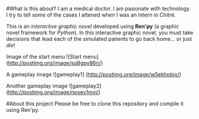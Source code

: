 #What is this about?
I am a medical doctor. I am pasionate with technology. I try to tell some of the cases I attened when I was an intern in Chitré. 

This is an *interactive graphic novel* developed using **Ren'py** (a graphic novel framework for *Python*). 
In this interactive graphic novel, you must take decisions that lead each of the simulated patients to go back home... or just *die*!

Image of the start menu
![Start menu]
(http://postimg.org/image/sq8gpv86n/)

A gameplay image
![gameplay1]
(http://postimg.org/image/w5ekhpbjx/)

Another gameplay image
![gameplay2]
(http://postimg.org/image/npsev1mxj/)

#About this project
Please be free to clone this repository and compile it using Ren'py.

